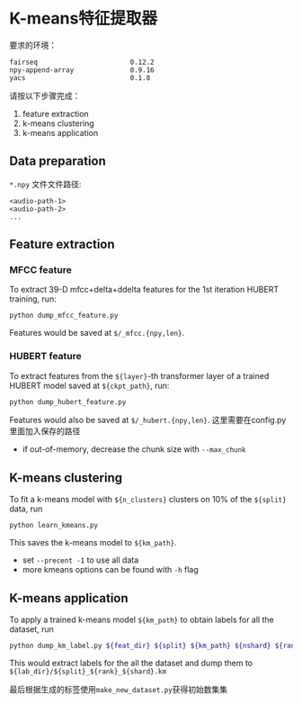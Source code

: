 # K-means特征提取器

要求的环境：  
```angular2html
fairseq                       0.12.2
npy-append-array              0.9.16
yacs                          0.1.8
```

[Hubert下载]: https://github.com/facebookresearch/fairseq/tree/main/examples/hubert

请按以下步骤完成：

1. feature extraction
2. k-means clustering
3. k-means application


## Data preparation

`*.npy` 文件文件路径:
```
<audio-path-1>
<audio-path-2>
...
```


## Feature extraction

### MFCC feature
To extract 39-D mfcc+delta+ddelta features for the 1st iteration HUBERT training, run:
```sh
python dump_mfcc_feature.py 
```
Features would be saved at `$/_mfcc.{npy,len}`.


### HUBERT feature
To extract features from the `${layer}`-th transformer layer of a trained
HUBERT model saved at `${ckpt_path}`, run:
```sh
python dump_hubert_feature.py
```
Features would also be saved at `$/_hubert.{npy,len}`.
这里需要在config.py里面加入保存的路径

- if out-of-memory, decrease the chunk size with `--max_chunk`


## K-means clustering
To fit a k-means model with `${n_clusters}` clusters on 10% of the `${split}` data, run
```sh
python learn_kmeans.py
```
This saves the k-means model to `${km_path}`.

- set `--precent -1` to use all data
- more kmeans options can be found with `-h` flag


## K-means application
To apply a trained k-means model `${km_path}` to obtain labels for all the dataset, run
```sh
python dump_km_label.py ${feat_dir} ${split} ${km_path} ${nshard} ${rank} ${lab_dir}
```
This would extract labels for the all the dataset
and dump them to `${lab_dir}/${split}_${rank}_${shard}.km`

最后根据生成的标签使用`make_new_dataset.py`获得初始数集集